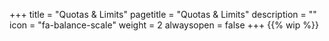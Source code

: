+++
title = "Quotas & Limits"
pagetitle = "Quotas & Limits"
description = ""
icon = "fa-balance-scale"
weight = 2
alwaysopen = false
+++
{{% wip %}}
